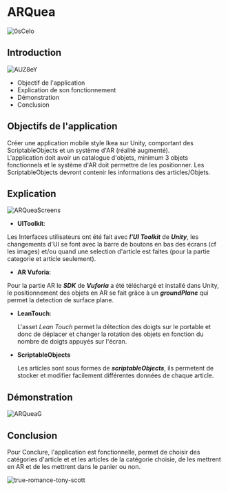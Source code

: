 # **ARQuea**

![0sCeIo](https://github.com/user-attachments/assets/a20bd9b7-8563-49d5-a8cb-f4ae262beca0)

## **Introduction**

![AUZ8eY](https://github.com/user-attachments/assets/9ecc48ac-047d-4f75-b48d-d055a47fc093)

- Objectif de l'application
- Explication de son fonctionnement
- Démonstration
- Conclusion

## **Objectifs de l'application**

Créer une application mobile style Ikea sur Unity, comportant des ScriptableObjects et un système d'AR (réalité augmenté).                  
L'application doit avoir un catalogue d'objets, minimum 3 objets fonctionnels et le système d'AR doit permettre de les positionner.
Les ScriptableObjects devront contenir les informations des articles/Objets.

## **Explication**

![ARQueaScreens](https://github.com/user-attachments/assets/c2d5fdf9-b6bd-428f-a59f-e600611d770b)

 - **UIToolkit**:

Les Interfaces utilisateurs ont été fait avec _**l'UI Toolkit**_ de _**Unity**_, les changements d'UI se font avec la barre de boutons en bas des écrans (cf les images) et/ou quand une selection d'article est faites (pour la partie categorie et article seulement).

- **AR Vuforia**:

Pour la partie AR le _**SDK**_ de _**Vuforia**_ a été téléchargé et installé dans Unity, le positionnement des objets en AR se fait grâce à un _**groundPlane**_ qui permet la detection de surface plane.

- **LeanTouch**:

  L'asset _Lean Touch_ permet la détection des doigts sur le portable et donc de déplacer et changer la rotation des objets en fonction du nombre de doigts appuyés sur l'écran.

- **ScriptableObjects**

  Les articles sont sous formes de _**scriptableObjects**_, ils permetent de stocker et modifier facilement différentes données de chaque article.

## **Démonstration**

![ARQueaG](https://github.com/user-attachments/assets/8f827497-c5da-47bc-b7ad-f3fe484c4898)


## **Conclusion**

Pour Conclure, l'application est fonctionnelle, permet de choisir des catégories d'article et et les articles de la catégorie choisie, de les mettrent en AR et de les mettrent dans le panier ou non.

![true-romance-tony-scott](https://github.com/user-attachments/assets/6d7612a3-c492-4003-ad20-21d691f44156)
